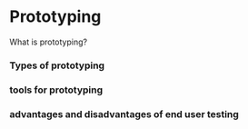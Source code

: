 # Prototyping
What is prototyping? 

### Types of prototyping

### tools for prototyping

### advantages and disadvantages of end user testing

